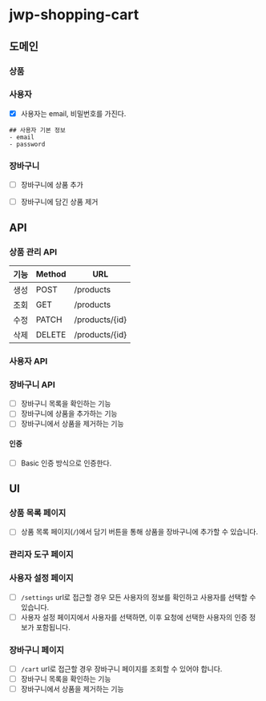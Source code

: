 # jwp-shopping-cart

## 도메인
### 상품

### 사용자
- [x] 사용자는 email, 비밀번호를 가진다.
```
## 사용자 기본 정보
- email
- password
```

### 장바구니
-[ ] 장바구니에 상품 추가
- [ ] 장바구니에 담긴 상품 제거


## API
### 상품 관리 API

| 기능 | Method | URL            |
|----|--------|----------------|
| 생성 | POST   | /products      |
| 조회 | GET    | /products      |
| 수정 | PATCH  | /products/{id} |
| 삭제 | DELETE | /products/{id} |
 
### 사용자 API

### 장바구니 API
- [ ] 장바구니 목록을 확인하는 기능
- [ ] 장바구니에 상품을 추가하는 기능
- [ ] 장바구니에서 상품을 제거하는 기능
#### 인증
- [ ] Basic 인증 방식으로 인증한다.



## UI
### 상품 목록 페이지
- [ ] 상품 목록 페이지(`/`)에서 담기 버튼을 통해 상품을 장바구니에 추가할 수 있습니다.

### 관리자 도구 페이지
### 사용자 설정 페이지
- [ ] `/settings` url로 접근할 경우 모든 사용자의 정보를 확인하고 사용자를 선택할 수 있습니다.
- [ ] 사용자 설정 페이지에서 사용자를 선택하면, 이후 요청에 선택한 사용자의 인증 정보가 포함됩니다. 
### 장바구니 페이지
- [ ] `/cart` url로 접근할 경우 장바구니 페이지를 조회할 수 있어야 합니다.
- [ ] 장바구니 목록을 확인하는 기능
- [ ] 장바구니에서 상품을 제거하는 기능